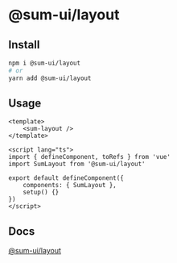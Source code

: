 # @sum-ui/layout

## Install

```bash
npm i @sum-ui/layout
# or
yarn add @sum-ui/layout
```

## Usage

```vue
<template>
    <sum-layout />
</template>

<script lang="ts">
import { defineComponent, toRefs } from 'vue'
import SumLayout from '@sum-ui/layout'

export default defineComponent({
    components: { SumLayout },
    setup() {}
})
</script>
```

## Docs

[@sum-ui/layout](https://leitingting08.github.io/sum-ui/components/layout.html)
